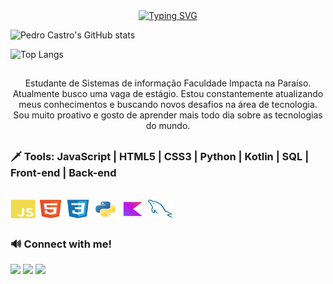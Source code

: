 <div align="center">
  <a href="https://git.io/typing-svg">
    <img src="https://readme-typing-svg.demolab.com?font=Fira+Code&weight=500&size=22&pause=1000&color=BD93F9&center=true&vCenter=true&random=false&width=500&lines=Welcome+To+My+Profile!" alt="Typing SVG" />
  </a>
</div>



![Pedro Castro's GitHub stats](https://github-readme-stats.vercel.app/api?username=PedroCastroH&show_icons=true&theme=dracula)

![Top Langs](https://github-readme-stats.vercel.app/api/top-langs/?username=PedroCastroH&layout=compact&theme=dracula)

 ##

<p align="center">Estudante de Sistemas de informação Faculdade Impacta na Paraíso. Atualmente busco uma vaga de estágio.
Estou constantemente atualizando meus conhecimentos e buscando novos desafios na área de tecnologia. Sou muito proativo e gosto de aprender mais todo dia sobre as tecnologias do mundo.

 ##
 
### 🗡 Tools: JavaScript | HTML5 | CSS3 | Python | Kotlin | SQL | Front-end | Back-end


<div style="display: inline_block"><br>
  <img align="center" alt="Pedro-Js" height="30" width="40" src="https://raw.githubusercontent.com/devicons/devicon/master/icons/javascript/javascript-plain.svg">
  <img align="center" alt="Pedro-HTML" height="30" width="40" src="https://raw.githubusercontent.com/devicons/devicon/master/icons/html5/html5-original.svg">
  <img align="center" alt="Pedro-CSS" height="30" width="40" src="https://raw.githubusercontent.com/devicons/devicon/master/icons/css3/css3-original.svg">
  <img align="center" alt="Pedro-Python" height="30" width="40" src="https://raw.githubusercontent.com/devicons/devicon/master/icons/python/python-original.svg">
  <img align="center" alt="Pedro-Kotlin" height="30" width="40" src="https://raw.githubusercontent.com/devicons/devicon/master/icons/kotlin/kotlin-original.svg">
  <img align="center" alt="Pedro-SQL" height="30" width="40" src="https://raw.githubusercontent.com/devicons/devicon/master/icons/mysql/mysql-original.svg">

</div>
  
  ##

 ### 🔊 Connect with me!
 
<div> 
  <a href="https://www.instagram.com/pedroh__castro/" target="_blank"><img src="https://img.shields.io/badge/-Instagram-%23E4405F?style=for-the-badge&logo=instagram&logoColor=white" target="_blank"></a>
  <a href = "mailto:pedrohcastrot@gmail.com"><img src="https://img.shields.io/badge/-Gmail-%23333?style=for-the-badge&logo=gmail&logoColor=white" target="_blank"></a>
  <a href="https://www.linkedin.com/in/pedro-castro-6083592b3/" target="_blank"><img src="https://img.shields.io/badge/-LinkedIn-%230077B5?style=for-the-badge&logo=linkedin&logoColor=white" target="_blank"></a> 

  
</div>
